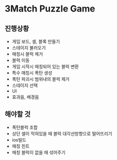 # 3Match Puzzle Game


## 진행상황
- 게임 보드, 셀, 블록 만들기
- 스테이지 불러오기
- 매칭시 블럭 제거
- 블럭 이동
- 게임 시작시 매칭되어 있는 블럭 변환
- 특수 매칭시 폭탄 생성
- 폭탄 파괴시 범위내의 블럭 제거
- 스테이지 선택
- UI
- 효과음, 배경음

## 해야할 것
- 폭탄블럭 조합
- 상단 셀이 막혀있을 때 블럭 대각선방향으로 떨어뜨리기
- ios빌드
- 매칭 힌트
- 매칭 블럭이 없을 때 섞어주기

